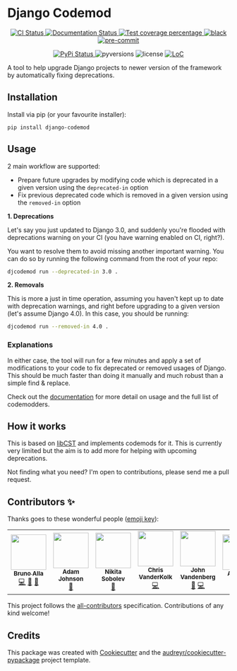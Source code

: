 # Django Codemod

<p align="center">
  <a href="https://github.com/browniebroke/django-codemod/actions?query=workflow%3ACI">
    <img alt="CI Status" src="https://img.shields.io/github/workflow/status/browniebroke/django-codemod/CI?label=CI&logo=github&style=flat-square">
  </a>
  <a href="https://django-codemod.readthedocs.io">
    <img src="https://img.shields.io/readthedocs/django-codemod.svg?logo=read-the-docs&logoColor=fff&style=flat-square" alt="Documentation Status">
  </a>
  <a href="https://codecov.io/gh/browniebroke/django-codemod">
    <img src="https://img.shields.io/codecov/c/github/browniebroke/django-codemod.svg?logo=codecov&logoColor=fff&style=flat-square" alt="Test coverage percentage">
  </a>
  <a href="https://github.com/ambv/black">
    <img src="https://img.shields.io/badge/code%20style-black-000000.svg?amp;style=flat-square" alt="black">
  </a>
  <a href="https://github.com/pre-commit/pre-commit">
    <img src="https://img.shields.io/badge/pre--commit-enabled-brightgreen?logo=pre-commit&logoColor=white&style=flat-square" alt="pre-commit">
  </a>
</p>
<p align="center">
  <a href="https://pypi.org/project/django-codemod/">
    <img src="https://img.shields.io/pypi/v/django-codemod.svg?logo=python&logoColor=fff&style=flat-square" alt="PyPi Status">
  </a>
  <img src="https://img.shields.io/pypi/pyversions/django-codemod.svg?style=flat-square&logo=python&amp;logoColor=fff" alt="pyversions">
  <img src="https://img.shields.io/pypi/l/django-codemod.svg?style=flat-square" alt="license">
  <a href="https://github.com/browniebroke/django-codemod">
    <img src="https://tokei.rs/b1/github/browniebroke/django-codemod/" alt="LoC">
  </a>
</p>

A tool to help upgrade Django projects to newer version of the framework by automatically fixing deprecations.

## Installation

Install via pip (or your favourite installer):

`pip install django-codemod`

## Usage

2 main workflow are supported:

- Prepare future upgrades by modifying code which is deprecated in a given version using the `deprecated-in` option
- Fix previous deprecated code which is removed in a given version using the `removed-in` option

**1. Deprecations**

Let's say you just updated to Django 3.0, and suddenly you're flooded with deprecations warning on your CI (you have warning enabled on CI, right?).

You want to resolve them to avoid missing another important warning. You can do so by running the following command from the root of your repo:

```bash
djcodemod run --deprecated-in 3.0 .
```

**2. Removals**

This is more a just in time operation, assuming you haven't kept up to date with deprecation warnings, and right before upgrading to a given version (let's assume Django 4.0). In this case, you should be running:

```bash
djcodemod run --removed-in 4.0 .
```

### Explanations

In either case, the tool will run for a few minutes and apply a set of modifications to your code to fix deprecated or removed usages of Django. This should be much faster than doing it manually and much robust than a simple find & replace.

Check out the [documentation](https://django-codemod.readthedocs.io) for more detail on usage and the full list of codemodders.

## How it works

This is based on [libCST](https://libcst.readthedocs.io/en/latest/index.html) and implements codemods for it. This is currently very limited but the aim is to add more for helping with upcoming deprecations.

Not finding what you need? I'm open to contributions, please send me a pull request.

## Contributors ✨

Thanks goes to these wonderful people ([emoji key](https://allcontributors.org/docs/en/emoji-key)):

<!-- ALL-CONTRIBUTORS-LIST:START - Do not remove or modify this section -->
<!-- prettier-ignore-start -->
<!-- markdownlint-disable -->
<table>
  <tr>
    <td align="center"><a href="https://browniebroke.com"><img src="https://avatars1.githubusercontent.com/u/861044?v=4" width="80px;" alt=""/><br /><sub><b>Bruno Alla</b></sub></a><br /><a href="https://github.com/browniebroke/django-codemod/commits?author=browniebroke" title="Code">💻</a> <a href="https://github.com/browniebroke/django-codemod/issues?q=author%3Abrowniebroke" title="Bug reports">🐛</a> <a href="https://github.com/browniebroke/django-codemod/commits?author=browniebroke" title="Documentation">📖</a></td>
    <td align="center"><a href="https://adamj.eu/"><img src="https://avatars2.githubusercontent.com/u/857609?v=4" width="80px;" alt=""/><br /><sub><b>Adam Johnson</b></sub></a><br /><a href="https://github.com/browniebroke/django-codemod/commits?author=adamchainz" title="Documentation">📖</a></td>
    <td align="center"><a href="https://sobolevn.me"><img src="https://avatars1.githubusercontent.com/u/4660275?v=4" width="80px;" alt=""/><br /><sub><b>Nikita Sobolev</b></sub></a><br /><a href="https://github.com/browniebroke/django-codemod/commits?author=sobolevn" title="Documentation">📖</a></td>
    <td align="center"><a href="http://www.zapier.com"><img src="https://avatars3.githubusercontent.com/u/21158438?v=4" width="80px;" alt=""/><br /><sub><b>Chris VanderKolk</b></sub></a><br /><a href="https://github.com/browniebroke/django-codemod/commits?author=cvanderkolk" title="Code">💻</a></td>
    <td align="center"><a href="https://ghuser.io/jayvdb"><img src="https://avatars1.githubusercontent.com/u/15092?v=4" width="80px;" alt=""/><br /><sub><b>John Vandenberg</b></sub></a><br /><a href="https://github.com/browniebroke/django-codemod/issues?q=author%3Ajayvdb" title="Bug reports">🐛</a> <a href="https://github.com/browniebroke/django-codemod/commits?author=jayvdb" title="Code">💻</a></td>
    <td align="center"><a href="https://iamshnoo.github.io/blog/"><img src="https://avatars1.githubusercontent.com/u/45921510?v=4" width="80px;" alt=""/><br /><sub><b>Anjishnu</b></sub></a><br /><a href="#infra-iamshnoo" title="Infrastructure (Hosting, Build-Tools, etc)">🚇</a></td>
    <td align="center"><a href="https://github.com/aks"><img src="https://avatars1.githubusercontent.com/u/3990?v=4" width="80px;" alt=""/><br /><sub><b>Alan Stebbens</b></sub></a><br /><a href="https://github.com/browniebroke/django-codemod/commits?author=aks" title="Code">💻</a></td>
  </tr>
</table>

<!-- markdownlint-enable -->
<!-- prettier-ignore-end -->
<!-- ALL-CONTRIBUTORS-LIST:END -->

This project follows the [all-contributors](https://github.com/all-contributors/all-contributors) specification. Contributions of any kind welcome!

## Credits

This package was created with
[Cookiecutter](https://github.com/audreyr/cookiecutter) and the
[audreyr/cookiecutter-pypackage](https://github.com/audreyr/cookiecutter-pypackage)
project template.
